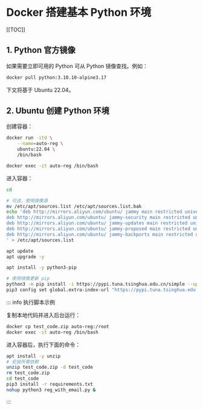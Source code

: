 # Docker 搭建基本 Python 环境

[[TOC]]

## 1. Python 官方镜像

如果需要立即可用的 Python 可从 Python 镜像查找。例如：

```bash
docker pull python:3.10.10-alpine3.17
```

下文将基于 Ubuntu 22.04。

## 2. Ubuntu 创建 Python 环境

创建容器：

```bash
docker run -itd \
    --name=auto-reg \
    ubuntu:22.04 \
    /bin/bash

docker exec -it auto-reg /bin/bash
```

进入容器：

```bash
cd

# 可选，使用镜像源
mv /etc/apt/sources.list /etc/apt/sources.list.bak
echo 'deb http://mirrors.aliyun.com/ubuntu/ jammy main restricted universe multiverse
deb http://mirrors.aliyun.com/ubuntu/ jammy-security main restricted universe multiverse
deb http://mirrors.aliyun.com/ubuntu/ jammy-updates main restricted universe multiverse
deb http://mirrors.aliyun.com/ubuntu/ jammy-proposed main restricted universe multiverse
deb http://mirrors.aliyun.com/ubuntu/ jammy-backports main restricted universe multiverse
' > /etc/apt/sources.list

apt update
apt upgrade -y

apt install -y python3-pip

# 使用镜像更新 pip
python3 -m pip install -i https://pypi.tuna.tsinghua.edu.cn/simple --upgrade pip
pip3 config set global.extra-index-url "https://pypi.tuna.tsinghua.edu.cn/simple/ https://mirrors.aliyun.com/pypi/simple/ https://repo.huaweicloud.com/repository/pypi/simple/ https://mirrors.bfsu.edu.cn/pypi/web/simple/"
```

::: info 执行脚本示例

复制本地代码并进入后台运行：

```bash
docker cp test_code.zip auto-reg:/root
docker exec -it auto-reg /bin/bash
```

进入容器后，执行下面的命令：

```bash
apt install -y unzip
# 安装所需依赖
unzip test_code.zip -d test_code
rm test_code.zip
cd test_code
pip3 install -r requirements.txt
nohup python3 reg_with_email.py &
```

:::

